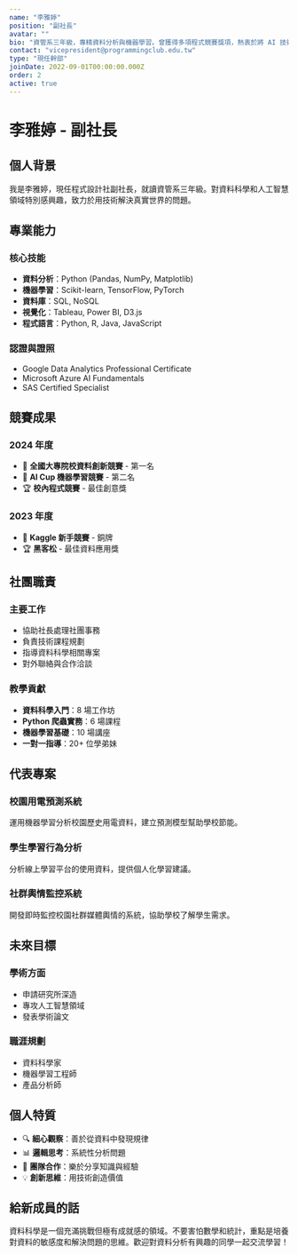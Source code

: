 ```yaml
---
name: "李雅婷"
position: "副社長"
avatar: ""
bio: "資管系三年級，專精資料分析與機器學習。曾獲得多項程式競賽獎項，熱衷於將 AI 技術應用到實際問題解決上。"
contact: "vicepresident@programmingclub.edu.tw"
type: "現任幹部"
joinDate: 2022-09-01T00:00:00.000Z
order: 2
active: true
---
```


# 李雅婷 - 副社長

## 個人背景

我是李雅婷，現任程式設計社副社長，就讀資管系三年級。對資料科學和人工智慧領域特別感興趣，致力於用技術解決真實世界的問題。

## 專業能力

### 核心技能
- **資料分析**：Python (Pandas, NumPy, Matplotlib)
- **機器學習**：Scikit-learn, TensorFlow, PyTorch
- **資料庫**：SQL, NoSQL
- **視覺化**：Tableau, Power BI, D3.js
- **程式語言**：Python, R, Java, JavaScript

### 認證與證照
- Google Data Analytics Professional Certificate
- Microsoft Azure AI Fundamentals
- SAS Certified Specialist

## 競賽成果

### 2024 年度
- 🥇 **全國大專院校資料創新競賽** - 第一名
- 🥈 **AI Cup 機器學習競賽** - 第二名
- 🏆 **校內程式競賽** - 最佳創意獎

### 2023 年度
- 🥉 **Kaggle 新手競賽** - 銅牌
- 🏆 **黑客松** - 最佳資料應用獎

## 社團職責

### 主要工作
- 協助社長處理社團事務
- 負責技術課程規劃
- 指導資料科學相關專案
- 對外聯絡與合作洽談

### 教學貢獻
- **資料科學入門**：8 場工作坊
- **Python 爬蟲實務**：6 場課程
- **機器學習基礎**：10 場講座
- **一對一指導**：20+ 位學弟妹

## 代表專案

### 校園用電預測系統
運用機器學習分析校園歷史用電資料，建立預測模型幫助學校節能。

### 學生學習行為分析
分析線上學習平台的使用資料，提供個人化學習建議。

### 社群輿情監控系統
開發即時監控校園社群媒體輿情的系統，協助學校了解學生需求。

## 未來目標

### 學術方面
- 申請研究所深造
- 專攻人工智慧領域
- 發表學術論文

### 職涯規劃
- 資料科學家
- 機器學習工程師
- 產品分析師

## 個人特質

- 🔍 **細心觀察**：善於從資料中發現規律
- 📊 **邏輯思考**：系統性分析問題
- 🤝 **團隊合作**：樂於分享知識與經驗
- 💡 **創新思維**：用技術創造價值

## 給新成員的話

資料科學是一個充滿挑戰但極有成就感的領域。不要害怕數學和統計，重點是培養對資料的敏感度和解決問題的思維。歡迎對資料分析有興趣的同學一起交流學習！